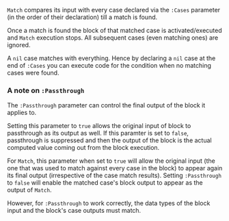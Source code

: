 `Match` compares its input with every case declared via the `:Cases` parameter (in the order of their declaration) till a match is found.

Once a match is found the block of that matched case is activated/executed and `Match` execution stops. All subsequent cases (even matching ones) are ignored.

A `nil` case matches with everything. Hence by declaring a `nil` case at the end of `:Cases` you can execute code for the condition when no matching cases were found.

### A note on `:Passthrough` ###

The `:Passthrough` parameter can control the final output of the block it applies to. 

Setting this parameter to `true` allows the original input of block to passthrough as its output as well. If this paramter is set to `false`, passthrough is suppressed and then the output of the block is the actual computed value coming out from the block execution.

For `Match`, this parameter when set to `true` will allow the original input (the one that was used to match against every case in the block) to appear again its final output (irrespective of the case match results). Setting `:Passthrough` to `false` will enable the matched case's block output to appear as the output of `Match`. 

However, for `:Passthrough` to work correctly, the data types of the block input and the block's case outputs must match. 
